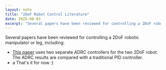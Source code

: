 ```yaml
---
layout: note
title: "2DoF Robot Control Literature"
date: 2025-08-03
excerpt: "Several papers have been reviewed for controlling a 2DoF robotic manipulator or leg, including:"
---
```


Several papers have been reviewed for controlling a 2DoF robotic manipulator or leg, including:
- [This paper](/notes/Imported_Notes/active-disturbance-rejection-control-of-a-2dof-manipulator-with-significant-modeling-uncertainty/) uses two separate ADRC controllers for the two 2DoF robot. The ADRC results are compared with a traditional PID controller.
- a
That's it for now :)
